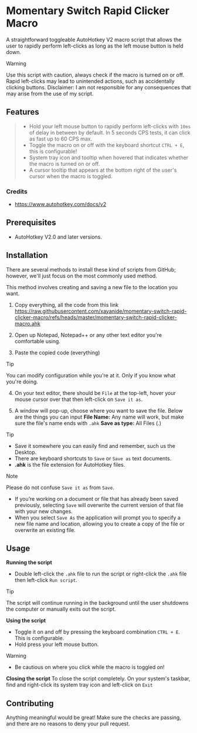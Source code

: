 # Momentary Switch Rapid Clicker Macro
A straightforward toggleable AutoHotkey V2 macro script that allows the user to rapidly perform left-clicks as long as the left mouse button is held down.
> [!WARNING]
> Use this script with caution, always check if the macro is turned on or off. Rapid left-clicks may lead to unintended actions, such as accidentally clicking buttons.
> Disclaimer: I am not responsible for any consequences that may arise from the use of my script.

## Features
> - Hold your left mouse button to rapidly perform left-clicks with `10ms` of delay in between by default. In 5 seconds CPS tests, it can click as fast up to 60 CPS max.
> - Toggle the macro on or off with the keyboard shortcut `CTRL + E`, this is configurable!
> - System tray icon and tooltip when hovered that indicates whether the macro is turned on or off.
> - A cursor tooltip that appears at the bottom right of the user's cursor when the macro is toggled.

### Credits
- https://www.autohotkey.com/docs/v2

## Prerequisites
- AutoHotkey V2.0 and later versions.

## Installation

There are several methods to install these kind of scripts from GitHub; however, we'll just focus on the most commonly used method.

This method involves creating and saving a new file to the location you want.
1. Copy everything, all the code from this link
https://raw.githubusercontent.com/xayanide/momentary-switch-rapid-clicker-macro/refs/heads/master/momentary-switch-rapid-clicker-macro.ahk
 
2. Open up Notepad, Notepad++ or any other text editor you're comfortable using.
 
3. Paste the copied code (everything)
> [!TIP]
> You can modify configuration while you're at it. Only if you know what you're doing.
 
4. On your text editor, there should be `File` at the top-left, hover your mouse cursor over that then left-click on `Save it as`.

5. A window will pop-up, choose where you want to save the file. Below are the things you can input
**File Name:** Any name will work, but make sure the file's name ends with `.ahk`
**Save as type:** All Files (*.*)
> [!TIP]
> - Save it somewhere you can easily find and remember, such us the Desktop.
> - There are keyboard shortcuts to `Save` or `Save as` text documents.
> - **.ahk** is the file extension for AutoHotkey files.

> [!NOTE]
> Please do not confuse `Save it as` from `Save`. 
> - If you’re working on a document or file that has already been saved previously, selecting `Save` will overwrite the current version of that file with your new changes.
> - When you select `Save As` the application will prompt you to specify a new file name and location, allowing you to create a copy of the file or overwrite an existing file.
 
## Usage

**Running the script**
- Double left-click the `.ahk` file to run the script or right-click the `.ahk` file then left-click `Run script`.
> [!TIP]
> The script will continue running in the background until the user shutdowns the computer or manually exits out the script.

**Using the script**
- Toggle it on and off by pressing the keyboard combination `CTRL + E`. This is configurable.
- Hold press your left mouse button.
> [!WARNING]
> - Be cautious on where you click while the macro is toggled on!

**Closing the script**
To close the script completely. On your system's taskbar, find and right-click its system tray icon and left-click on `Exit`

## Contributing
Anything meaningful would be great! Make sure the checks are passing, and there are no reasons to deny your pull request.
